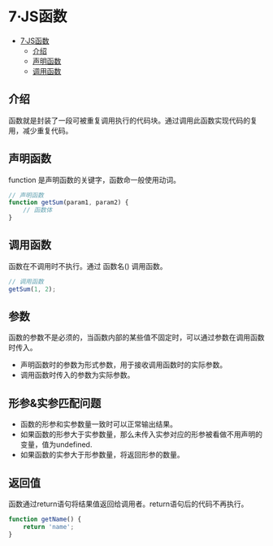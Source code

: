 # 7·JS函数

<!-- TOC -->
* [7·JS函数](#7js函数)
  * [介绍](#介绍)
  * [声明函数](#声明函数)
  * [调用函数](#调用函数)
<!-- TOC -->

## 介绍
函数就是封装了一段可被重复调用执行的代码块。通过调用此函数实现代码的复用，减少重复代码。

## 声明函数
function 是声明函数的关键字，函数命一般使用动词。

```js
// 声明函数
function getSum(param1, param2) {
    // 函数体
}
```

## 调用函数
函数在不调用时不执行。通过 函数名() 调用函数。

```js
// 调用函数
getSum(1, 2);
```

## 参数
函数的参数不是必须的，当函数内部的某些值不固定时，可以通过参数在调用函数时传入。  
- 声明函数时的参数为形式参数，用于接收调用函数时的实际参数。
- 调用函数时传入的参数为实际参数。  

## 形参&实参匹配问题
- 函数的形参和实参数量一致时可以正常输出结果。
- 如果函数的形参大于实参数量，那么未传入实参对应的形参被看做不用声明的变量，值为undefined.
- 如果函数的实参大于形参数量，将返回形参的数量。

## 返回值
函数通过return语句将结果值返回给调用者。return语句后的代码不再执行。

```js
function getName() {
    return 'name';
}
```
